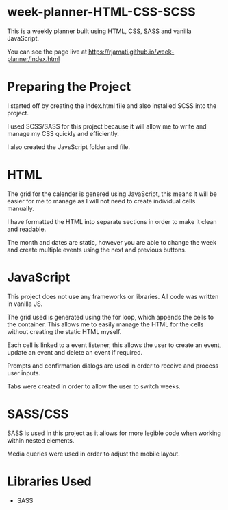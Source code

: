 # week-planner-HTML-CSS-SCSS
This is a weekly planner built using HTML, CSS, SASS and vanilla JavaScript.

You can see the page live at https://rjamati.github.io/week-planner/index.html

# Preparing the Project
I started off by creating the index.html file and also installed SCSS into the project.

I used SCSS/SASS for this project because it will allow me to write and manage my CSS quickly and efficiently.

I also created the JavsScript folder and file.

# HTML
The grid for the calender is genered using JavaScript, this means it will be easier for me to manage as I will not need to create individual cells manually.

I have formatted the HTML into separate sections in order to make it clean and readable.

The month and dates are static, however you are able to change the week and create multiple events using the next and previous buttons.

# JavaScript
This project does not use any frameworks or libraries. All code was written in vanilla JS.

The grid used is generated using the for loop, which appends the cells to the container. This allows me to easily manage the HTML for the cells without creating the static HTML myself.

Each cell is linked to a event listener, this allows the user to create an event, update an event and delete an event if required.

Prompts and confirmation dialogs are used in order to receive and process user inputs.

Tabs were created in order to allow the user to switch weeks.

# SASS/CSS
SASS is used in this project as it allows for more legible code when working within nested elements.

Media queries were used in order to adjust the mobile layout.

# Libraries Used

- SASS